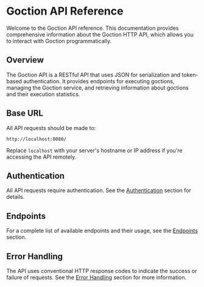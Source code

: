 # Goction API Reference

Welcome to the Goction API reference. This documentation provides comprehensive information about the Goction HTTP API, which allows you to interact with Goction programmatically.

## Overview

The Goction API is a RESTful API that uses JSON for serialization and token-based authentication. It provides endpoints for executing goctions, managing the Goction service, and retrieving information about goctions and their execution statistics.

## Base URL

All API requests should be made to:

```
http://localhost:8080/
```

Replace `localhost` with your server's hostname or IP address if you're accessing the API remotely.

## Authentication

All API requests require authentication. See the [Authentication](./authentication.md) section for details.

## Endpoints

For a complete list of available endpoints and their usage, see the [Endpoints](./endpoints.md) section.

## Error Handling

The API uses conventional HTTP response codes to indicate the success or failure of requests. See the [Error Handling](./error-handling.md) section for more information.

<FeedbackComponent/>